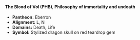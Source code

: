 #### The Blood of Vol (PHB), Philosophy of immortality and undeath
- **Pantheon:** Eberron
- **Alignment:** L, N
- **Domains:** Death, Life
- **Symbol:** Stylized dragon skull on red teardrop gem
